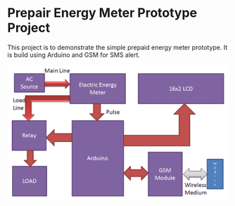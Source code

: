 # Prepair Energy Meter Prototype Project
This project is to demonstrate the simple prepaid energy meter prototype. It is build using Arduino and GSM for SMS alert. 

[![Example Image](Arduino%20and%20GSM%20based%20Prepaid%20Energy%20Meter.png)](https://github.com/abdul-rehman-2050/Arduino_and_GSM_based_Prepaid_Energy_Meter/blob/main/Arduino%20and%20GSM%20based%20Prepaid%20Energy%20Meter.png)
